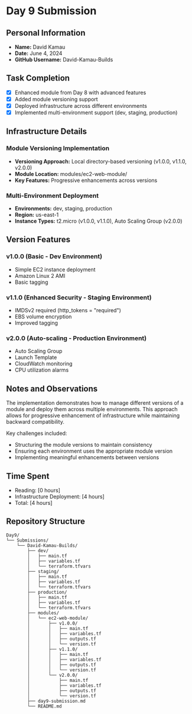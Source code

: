 # Day 9 Submission

## Personal Information
- **Name:** David Kamau
- **Date:** June 4, 2024
- **GitHub Username:** David-Kamau-Builds

## Task Completion
- [x] Enhanced module from Day 8 with advanced features
- [x] Added module versioning support
- [x] Deployed infrastructure across different environments
- [x] Implemented multi-environment support (dev, staging, production)

## Infrastructure Details

### Module Versioning Implementation
- **Versioning Approach:** Local directory-based versioning (v1.0.0, v1.1.0, v2.0.0)
- **Module Location:** modules/ec2-web-module/
- **Key Features:** Progressive enhancements across versions

### Multi-Environment Deployment
- **Environments:** dev, staging, production
- **Region:** us-east-1
- **Instance Types:** t2.micro (v1.0.0, v1.1.0), Auto Scaling Group (v2.0.0)

## Version Features

### v1.0.0 (Basic - Dev Environment)
- Simple EC2 instance deployment
- Amazon Linux 2 AMI
- Basic tagging

### v1.1.0 (Enhanced Security - Staging Environment)
- IMDSv2 required (http_tokens = "required")
- EBS volume encryption
- Improved tagging

### v2.0.0 (Auto-scaling - Production Environment)
- Auto Scaling Group
- Launch Template
- CloudWatch monitoring
- CPU utilization alarms

## Notes and Observations
The implementation demonstrates how to manage different versions of a module and deploy them across multiple environments. This approach allows for progressive enhancement of infrastructure while maintaining backward compatibility.

Key challenges included:
- Structuring the module versions to maintain consistency
- Ensuring each environment uses the appropriate module version
- Implementing meaningful enhancements between versions

## Time Spent
- Reading: [0 hours]
- Infrastructure Deployment: [4 hours]
- Total: [4 hours]

## Repository Structure
```
Day9/
└── Submissions/
    └── David-Kamau-Builds/
        ├── dev/
        │   ├── main.tf
        │   ├── variables.tf
        │   └── terraform.tfvars
        ├── staging/
        │   ├── main.tf
        │   ├── variables.tf
        │   └── terraform.tfvars
        ├── production/
        │   ├── main.tf
        │   ├── variables.tf
        │   └── terraform.tfvars
        ├── modules/
        │   └── ec2-web-module/
        │       ├── v1.0.0/
        │       │   ├── main.tf
        │       │   ├── variables.tf
        │       │   ├── outputs.tf
        │       │   └── version.tf
        │       ├── v1.1.0/
        │       │   ├── main.tf
        │       │   ├── variables.tf
        │       │   ├── outputs.tf
        │       │   └── version.tf
        │       └── v2.0.0/
        │           ├── main.tf
        │           ├── variables.tf
        │           ├── outputs.tf
        │           └── version.tf
        ├── day9-submission.md  
        └── README.md
```